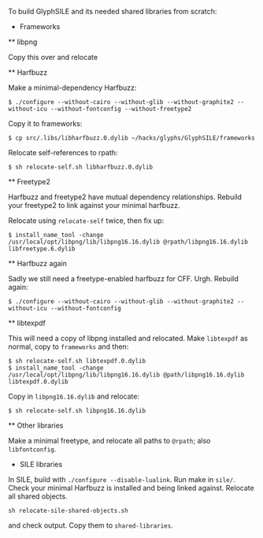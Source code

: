 To build GlyphSILE and its needed shared libraries from scratch:

* Frameworks 

** libpng

Copy this over and relocate

** Harfbuzz

Make a minimal-dependency Harfbuzz:

    $ ./configure --without-cairo --without-glib --without-graphite2 --without-icu --without-fontconfig --without-freetype2

Copy it to frameworks:

    $ cp src/.libs/libharfbuzz.0.dylib ~/hacks/glyphs/GlyphSILE/frameworks

Relocate self-references to rpath:

    $ sh relocate-self.sh libharfbuzz.0.dylib

** Freetype2

Harfbuzz and freetype2 have mutual dependency relationships. Rebuild your freetype2 to link against your minimal harfbuzz. 

Relocate using `relocate-self` twice, then fix up:

    $ install_name_tool -change /usr/local/opt/libpng/lib/libpng16.16.dylib @rpath/libpng16.16.dylib libfreetype.6.dylib

** Harfbuzz again

Sadly we still need a freetype-enabled harfbuzz for CFF. Urgh. Rebuild again:

    $ ./configure --without-cairo --without-glib --without-graphite2 --without-icu --without-fontconfig


** libtexpdf

This will need a copy of libpng installed and relocated. Make `libtexpdf` as normal, copy to `frameworks` and then:

    $ sh relocate-self.sh libtexpdf.0.dylib
    $ install_name_tool -change /usr/local/opt/libpng/lib/libpng16.16.dylib @path/libpng16.16.dylib libtexpdf.0.dylib

Copy in `libpng16.16.dylib` and relocate:

    $ sh relocate-self.sh libpng16.16.dylib

** Other libraries

Make a minimal freetype, and relocate all paths to `@rpath`; also `libfontconfig`.

* SILE libraries

In SILE, build with `./configure --disable-lualink`. Run make in `sile/`. Check your minimal Harfbuzz is installed and being linked against. Relocate all shared objects.

    sh relocate-sile-shared-objects.sh

and check output. Copy them to `shared-libraries`.
